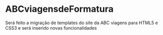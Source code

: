 # ABCviagensdeFormatura
Será feito a migração de templates do site da ABC viagens para HTML5 e CSS3 e será inserido novas funcionalidades
